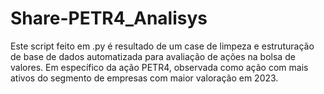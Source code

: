 # Share-PETR4_Analisys
Este script feito em .py é resultado de um case de limpeza e estruturação de base de dados automatizada para avaliação de ações na bolsa de valores. Em específico da ação PETR4, observada como ação com mais ativos do segmento de empresas com maior valoração em 2023.
